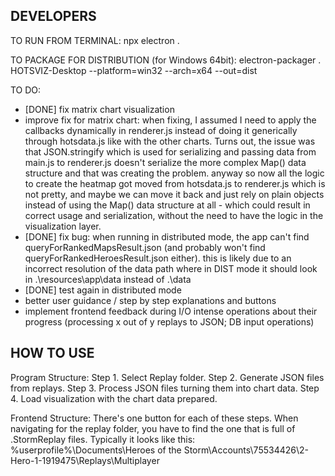## DEVELOPERS

TO RUN FROM TERMINAL:
npx electron .

TO PACKAGE FOR DISTRIBUTION (for Windows 64bit):
electron-packager . HOTSVIZ-Desktop --platform=win32 --arch=x64 --out=dist


TO DO:
- [DONE] fix matrix chart visualization
- improve fix for matrix chart: when fixing, I assumed I need to apply the callbacks dynamically in renderer.js instead of doing it generically through hotsdata.js like with the other charts.
    Turns out, the issue was that JSON.stringify which is used for serializing and passing data from main.js to renderer.js doesn't serialize the more complex Map() data structure and that was 
    creating the problem. anyway so now all the logic to create the heatmap got moved from hotsdata.js to renderer.js which is not pretty, and maybe we can move it back and just rely on plain objects
    instead of using the Map() data structure at all - which could result in correct usage and serialization, without the need to have the logic in the visualization layer.
- [DONE] fix bug: when running in distributed mode, the app can't find queryForRankedMapsResult.json (and probably won't find queryForRankedHeroesResult.json either).
    this is likely due to an incorrect resolution of the data path where in DIST mode it should look in .\resources\app\data instead of .\data
- [DONE] test again in distributed mode
- better user guidance / step by step explanations and buttons
- implement frontend feedback during I/O intense operations about their progress (processing x out of y replays to JSON; DB input operations)

## HOW TO USE

Program Structure:
Step 1. Select Replay folder.
Step 2. Generate JSON files from replays.
Step 3. Process JSON files turning them into chart data.
Step 4. Load visualization with the chart data prepared.

Frontend Structure:
There's one button for each of these steps.
When navigating for the replay folder, you have to find the one that is full of .StormReplay files. 
Typically it looks like this:
%userprofile%\Documents\Heroes of the Storm\Accounts\75534426\2-Hero-1-1919475\Replays\Multiplayer